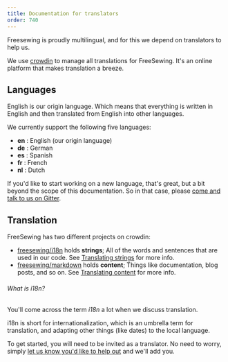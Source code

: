 ```yaml
---
title: Documentation for translators
order: 740
---
```


Freesewing is proudly multilingual, and for this we depend on translators to help us.

We use [crowdin](https://crowdin.com/) to manage all translations for FreeSewing. It's an online platform that makes translation a breeze.

## Languages

English is our origin language. Which means that everything is written in English and then translated from English into other languages.

We currently support the following five languages:

- **en** : English (our origin language)
- **de** : German
- **es** : Spanish
- **fr** : French
- **nl** : Dutch

If you'd like to start working on a new language, that's great, but a bit beyond the scope of this documentation. So in that case, please [come and talk to us on Gitter](https://gitter.im/freesewing/freesewing).

## Translation

FreeSewing has two different projects on crowdin:

- [freesewing/i18n](https://crowdin.com/project/freesewing) holds **strings**; All of the words and sentences that are used in our code. See [Translating strings](/translator/strings) for more info.
- [freesewing/markdown](https://crowdin.com/project/fs-markdown) holds **content**; Things like documentation, blog posts, and so on. See [Translating content](/translator/content) for more info. 

<Note>

###### What is i18n?

You'll come across the term *i18n* a lot when we discuss translation.

i18n is short for internationalization, which is an umbrella term for translation, and adapting other things (like dates) to the local language.

</Note>

To get started, you will need to be invited as a translator. No need to worry, simply [let us know you'd like to help out](https://gitter.im/freesewing/freesewing) and we'll add you.